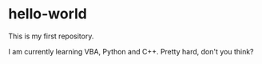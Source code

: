 # hello-world
This is my first repository.

I am currently learning VBA, Python and C++. Pretty hard, don't you think?
